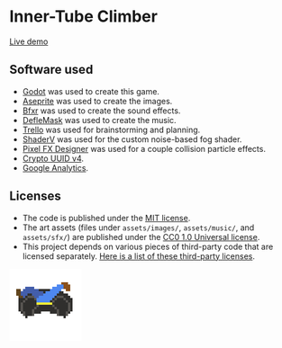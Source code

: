 # Inner-Tube Climber

[Live demo](https://snoringcatgames.github.io/inner-tube-climber/dist/web/index.html)

## Software used

-   [Godot](https://godotengine.org/) was used to create this game.
-   [Aseprite](https://www.aseprite.org/) was used to create the images.
-   [Bfxr](https://www.bfxr.net/) was used to create the sound effects.
-   [DefleMask](https://deflemask.com/) was used to create the music.
-   [Trello](https://trello.com/b/GvuTgtRC/ludum-dare-47) was used for brainstorming and planning.
-   [ShaderV](https://github.com/arkology/ShaderV) was used for the custom noise-based fog shader.
-   [Pixel FX Designer](https://codemanu.itch.io/particle-fx-designer) was used for a couple collision particle effects.
-   [Crypto UUID v4](https://github.com/Yukitty/godot-addon-crypto_uuid_v4).
-   [Google Analytics](https://analytics.google.com).

## Licenses

-   The code is published under the [MIT license](LICENSE).
-   The art assets (files under `assets/images/`, `assets/music/`, and `assets/sfx/`) are published under the [CC0 1.0 Universal license](https://creativecommons.org/publicdomain/zero/1.0/deed.en).
-   This project depends on various pieces of third-party code that are licensed separately. [Here is a list of these third-party licenses](./docs/third-party-licenses.txt).

![An animated image of the inner-tuber character stuck in the snow](design/tuber-stuck-tweak-large.gif)

